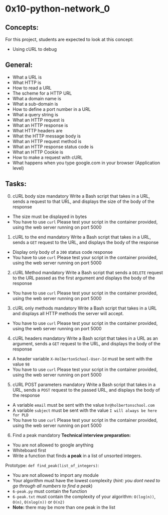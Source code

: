 # 0x10-python-network_0

## Concepts:

For this project, students are expected to look at this concept:

- Using cURL to debug

## General:

- What a URL is
- What HTTP is
- How to read a URL
- The scheme for a HTTP URL
- What a domain name is
- What a sub-domain is
- How to define a port number in a URL
- What a query string is
- What an HTTP request is
- What an HTTP response is
- What HTTP headers are
- What the HTTP message body is
- What an HTTP request method is
- What an HTTP response status code is
- What an HTTP Cookie is
- How to make a request with cURL
- What happens when you type google.com in your browser (Application level)

## Tasks:

0. cURL body size
mandatory
Write a Bash script that takes in a URL, sends a request to that URL, and displays the size of the body of the response
- The size must be displayed in bytes
- You have to use `curl`
Please test your script in the container provided, using the web server running on port 5000

1. cURL to the end
mandatory
Write a Bash script that takes in a URL, sends a `GET` request to the URL, and displays the body of the response
- Display only body of a `200` status code response
- You have to use `curl`
Please test your script in the container provided, using the web server running on port 5000

2. cURL Method
mandatory
Write a Bash script that sends a `DELETE` request to the URL passed as the first argument and displays the body of the response
- You have to use `curl`
Please test your script in the container provided, using the web server running on port 5000

3. cURL only methods
mandatory
Write a Bash script that takes in a URL and displays all HTTP methods the server will accept.
- You have to use `curl`
Please test your script in the container provided, using the web server running on port 5000

4. cURL headers
mandatory
Write a Bash script that takes in a URL as an argument, sends a `GET` request to the URL, and displays the body of the response
- A header variable `X-HolbertonSchool-User-Id` must be sent with the value `98`
- You have to use `curl`
Please test your script in the container provided, using the web server running on port 5000

5. cURL POST parameters
mandatory
Write a Bash script that takes in a URL, sends a `POST` request to the passed URL, and displays the body of the response
- A variable `email` must be sent with the value `hr@holbertonschool.com`
- A variable `subject` must be sent with the value `I will always be here for PLD`
- You have to use `curl`
Please test your script in the container provided, using the web server running on port 5000

6. Find a peak
mandatory
**Technical interview preparation:**
- You are not allowed to google anything
- Whiteboard first
- Write a function that finds **a peak** in a list of unsorted integers.

Prototype: `def find_peak(list_of_integers)`:
- You are not allowed to import any module
- Your algorithm must have the lowest complexity (*hint: you dont need to go through all numbers to find a peak*)
- `6-peak.py` must contain the function
- `6-peak.txt` must contain the complexity of your algorithm: `O(log(n))`, `O(n)`, `O(nlog(n))` or `O(n2)`
- **Note:** there may be more than one peak in the list



